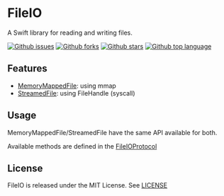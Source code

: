 # FileIO

A Swift library for reading and writing files.

<!-- # Badges -->

[![Github issues](https://img.shields.io/github/issues/p-x9/swift-fileio)](https://github.com/p-x9/swift-fileio/issues)
[![Github forks](https://img.shields.io/github/forks/p-x9/swift-fileio)](https://github.com/p-x9/swift-fileio/network/members)
[![Github stars](https://img.shields.io/github/stars/p-x9/swift-fileio)](https://github.com/p-x9/swift-fileio/stargazers)
[![Github top language](https://img.shields.io/github/languages/top/p-x9/swift-fileio)](https://github.com/p-x9/swift-fileio/)

## Features

- [MemoryMappedFile](./Sources/FileIO/MemoryMappedFile.swift): using mmap
- [StreamedFile](./Sources/FileIO/StreamedFile.swift): using FileHandle (syscall)

## Usage

MemoryMappedFile/StreamedFile have the same API available for both.

Available methods are defined in the [FileIOProtocol](./Sources/FileIO/FileIO.swift)

## License

FileIO is released under the MIT License. See [LICENSE](./LICENSE)
